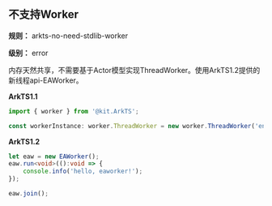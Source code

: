 ## 不支持Worker

**规则：** arkts-no-need-stdlib-worker

**级别：** error

内存天然共享，不需要基于Actor模型实现ThreadWorker。使用ArkTS1.2提供的新线程api-EAWorker。

**ArkTS1.1**
```typescript
import { worker } from '@kit.ArkTS';

const workerInstance: worker.ThreadWorker = new worker.ThreadWorker('entry/ets/workers/Worker.ets')
```

**ArkTS1.2**
```typescript
let eaw = new EAWorker();
eaw.run<void>(():void => {
    console.info('hello, eaworker!');
});

eaw.join();
```
